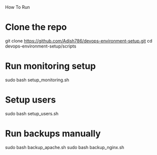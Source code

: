 How To Run 


# Clone the repo
git clone https://github.com/Adish786/devops-environment-setup.git
cd devops-environment-setup/scripts

# Run monitoring setup
sudo bash setup_monitoring.sh

# Setup users
sudo bash setup_users.sh

# Run backups manually
sudo bash backup_apache.sh
sudo bash backup_nginx.sh
